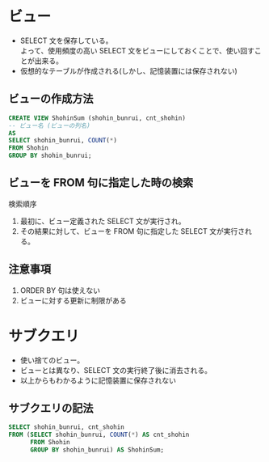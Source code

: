 # ビュー

- SELECT 文を保存している。<br>
  よって、使用頻度の高い SELECT 文をビューにしておくことで、使い回すことが出来る。
- 仮想的なテーブルが作成される(しかし、記憶装置には保存されない)

## ビューの作成方法

```sql
CREATE VIEW ShohinSum (shohin_bunrui, cnt_shohin)
-- ビュー名 (ビューの列名)
AS
SELECT shohin_bunrui, COUNT(*)
FROM Shohin
GROUP BY shohin_bunrui;
```

## ビューを FROM 句に指定した時の検索

検索順序

1. 最初に、ビュー定義された SELECT 文が実行され。
2. その結果に対して、ビューを FROM 句に指定した SELECT 文が実行される。

## 注意事項

1. ORDER BY 句は使えない
2. ビューに対する更新に制限がある

# サブクエリ

- 使い捨てのビュー。
- ビューとは異なり、SELECT 文の実行終了後に消去される。
- 以上からもわかるように記憶装置に保存されない

## サブクエリの記法

```sql
SELECT shohin_bunrui, cnt_shohin
FROM (SELECT shohin_bunrui, COUNT(*) AS cnt_shohin
      FROM Shohin
      GROUP BY shohin_bunrui) AS ShohinSum;
```
